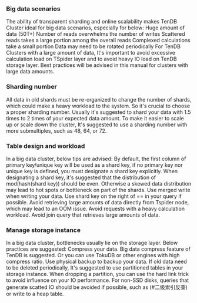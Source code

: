 ### **Big data scenarios**
The ability of transparent sharding and online scalability makes TenDB Cluster ideal for big data scenarios, especially for below:
Huge amount of data (50T+)
Number of reads overwhelms the number of writes
Scattered reads takes a large portion among the overall reads
Complexed calculations take a small portion
Data may need to be rotated periodically
For TenDB Clusters with a large amount of data, It's important to avoid excessive calculation load on TSpider layer and to avoid heavy IO load on TenDB storage layer. Best practices will be advised in this manual for clusters with large data amounts.

### **Sharding number**
All data in old shards must be re-organized to change the number of shards, which could make a heavy workload to the system. So it's crucial to choose a proper sharding number. Usually it's suggested to shard your data with 1.5 times to 2 times of your expected data amount. To make it easier to scale up or scale down the cluster, It's suggested to use a sharding number with more submultiples, such as 48, 64, or 72.

### **Table design and workload**
In a big data cluster, below tips are advised:
By default, the first column of primary key/unique key will be used as a shard key, if no primary key nor unique key is defined, you must designate a shard key explicitly.
When designating a shard key, it's suggested that the distribution of mod(hash(shard key)) should be even. Otherwise a skewed data distribution may lead to hot spots or bottleneck on part of the shards.
Use merged write when writing your data.
Use shard key on the right of == in your query if possible.
Avoid retrieving large amounts of data directly from Tspider node, which may lead to an OOM issue.
Avoid requests with a heavy calculation workload.
Avoid join query that retrieves large amounts of data.

### **Manage storage instance**
In a big data cluster, bottlenecks usually lie on the storage layer. Below practices are suggested:
Compress your data. Big data compress feature of TenDB is suggested. Or you can use TokuDB or other engines with high compress ratio.
Use physical backup to backup your data.
If old data need to be deleted periodically, It's suggested to use partitioned tables in your storage instance.
When dropping a partition, you can use the hard link trick to avoid influence on your IO performance.
For non-SSD disks, queries that generate scatted IO should be avoided if possible, such as (#二级索引反查) or write to a heap table.

